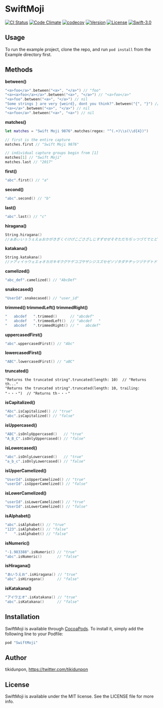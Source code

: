 # SwiftMoji

[![CI Status](http://img.shields.io/travis/tikidunpon/SwiftMoji.svg?style=flat)](https://travis-ci.org/tikidunpon/SwiftMoji)
[![Code Climate](https://codeclimate.com/github/tikidunpon/SwiftMoji/badges/gpa.svg)](https://codeclimate.com/github/tikidunpon/SwiftMoji)
[![codecov](https://codecov.io/gh/tikidunpon/SwiftMoji/branch/master/graph/badge.svg)](https://codecov.io/gh/tikidunpon/SwiftMoji)
[![Version](https://img.shields.io/cocoapods/v/SwiftMoji.svg?style=flat)](http://cocoapods.org/pods/SwiftMoji)
[![License](https://img.shields.io/cocoapods/l/SwiftMoji.svg?style=flat)](http://cocoapods.org/pods/SwiftMoji)
[![Swift-3.0](https://img.shields.io/badge/Swift-4.0-blue.svg)]()

## Usage

To run the example project, clone the repo, and run `pod install` from the Example directory first.


## Methods

**between()**
```swift
"<a>foo</a>".between("<a>", "</a>") // "foo"
"<a><a>foo</a></a>".between("<a>", "</a>") // "<a>foo</a>"
"<a>foo".between("<a>", "</a>") // nil
"Some strings } are very {weird}, dont you think?".between("{", "}") // "weird"
"<a></a>".between("<a>", "</a>") // nil
"<a>foo</a>".between("<a>", "<a>") // nil
```

**matches()**
```swift
let matches = "Swift Moji 9876".matches(regex: "^(.+)\\s(\\d{4})")

// first is the entire capture
matches.first // "Swift Moji 9876"

// individual capture groups begin from [1]
matches[1] // "Swift Moji"
matches.last // "2017"
```

**first()**
```swift
"abc".first() // "a"
```

**second()**
```swift
"abc".second() // "b"
```

**last()**
```swift
"abc".last() // "c"
```

**hiragana()**
```swift
String.hiragana()　
//ぁあぃいぅうぇえぉおかがきぎくぐけげこごさざしじすずせぜそぞただちぢっつづてでとどなにぬねのはばぱひびぴふぶぷへべぺほぼぽまみむめもゃやゅゆょよらりるれろゎわゐゑをんゔゕゖ
```

**katakana()**
```swift
String.katakana()　
//ァアィイゥウェエォオカガキギクグケゲコゴサザシジスズセゼソゾタダチヂッツヅテデトドナニヌネノハバパヒビピフブプヘベペホボポマミムメモャヤュユョヨラリルレロヮワヰヱヲンヴヵヶ
```

**camelized()**
```swift
"abc_def".camelized() // "AbcDef"
```  

**snakecased()**
```swift
"UserId".snakecased() // "user_id"
```

**trimmed() trimmedLeft() trimmedRight()**
```swift
"   abcdef   ".trimmed()      // "abcdef"
"   abcdef   ".trimmedLeft()  // "abcdef   "
"   abcdef   ".trimmedRight() // "   abcdef"
```

**uppercasedFirst()**
```swift
"abc".uppercasedFirst() // "Abc"
```

**lowercasedFirst()**
```swift
"ABC".lowercasedFirst() // "aBC"
```
**truncated()**
```
"Returns the truncated string".truncated(length: 10)  // "Returns th..."
"Returns the truncated string".truncated(length: 10, trailing: "・・・")  // "Returns th・・・"
```

**isCapitalized()**
```swift
"Abc".isCapitalized() // "true"
"abc".isCapitalized() // "false"
```

**isUppercased()**
```swift
"ABC".isOnlyUppercased()   // "true"
"A_B_C".isOnlyUppercased() // "false"
```

**isLowercased()**
```swift
"abc".isOnlyLowercased()   // "true"
"a_b_c".isOnlyLowercased() // "false"
```

**isUpperCamelized()**
```swift
"UserId".isUpperCamelized() // "true"
"userId".isUpperCamelized() // "false"
```

**isLowerCamelized()**
```swift
"userId".isLowerCamelized() // "true"
"UserId".isLowerCamelized() // "false"
```

**isAlphabet()**
```swift
"abc".isAlphabet() // "true"
"123".isAlphabet() // "false"
"   ".isAlphabet() // "false"
```

**isNumeric()**
```swift
"-1.983388".isNumeric() // "true"
"abc".isNumeric()       // "false"
```

**isHiragana()**
```swift
"あいうえお".isHiragana() // "true"
"abc".isHiragana()      // "false"
```  

**isKatakana()**
```swift
"アイウエオ".isKatakana() // "true"
"abc".isKatakana()      // "false"
```

## Installation

SwiftMoji is available through [CocoaPods](http://cocoapods.org). To install
it, simply add the following line to your Podfile:

```ruby
pod "SwiftMoji"
```

## Author

tikidunpon, https://twitter.com/tikidunpon

## License

SwiftMoji is available under the MIT license. See the LICENSE file for more info.
